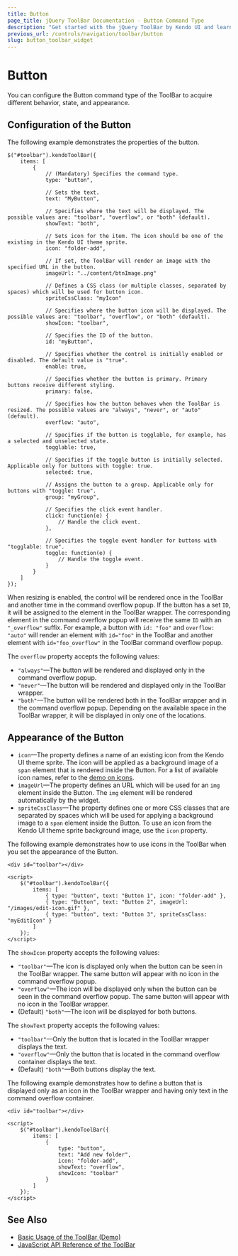 ```yaml
---
title: Button
page_title: jQuery ToolBar Documentation - Button Command Type
description: "Get started with the jQuery ToolBar by Kendo UI and learn how to configure and use the Button command type."
previous_url: /controls/navigation/toolbar/button
slug: button_toolbar_widget
---
```


# Button

You can configure the Button command type of the ToolBar to acquire different behavior, state, and appearance.

## Configuration of the Button

The following example demonstrates the properties of the button.

    $("#toolbar").kendoToolBar({
        items: [
            {
                // (Mandatory) Specifies the command type.
                type: "button",

                // Sets the text.
                text: "MyButton",

                // Specifies where the text will be displayed. The possible values are: "toolbar", "overflow", or "both" (default).
                showText: "both",

                // Sets icon for the item. The icon should be one of the existing in the Kendo UI theme sprite.
                icon: "folder-add",

                // If set, the ToolBar will render an image with the specified URL in the button.
                imageUrl: "../content/btnImage.png"

                // Defines a CSS class (or multiple classes, separated by spaces) which will be used for button icon.
                spriteCssClass: "myIcon"

                // Specifies where the button icon will be displayed. The possible values are: "toolbar", "overflow", or "both" (default).
                showIcon: "toolbar",

                // Specifies the ID of the button.
                id: "myButton",

                // Specifies whether the control is initially enabled or disabled. The default value is "true".
                enable: true,

                // Specifies whether the button is primary. Primary buttons receive different styling.
                primary: false,

                // Specifies how the button behaves when the ToolBar is resized. The possible values are "always", "never", or "auto" (default).
                overflow: "auto",

                // Specifies if the button is togglable, for example, has a selected and unselected state.
                togglable: true,

                // Specifies if the toggle button is initially selected. Applicable only for buttons with toggle: true.
                selected: true,

                // Assigns the button to a group. Applicable only for buttons with "toggle: true".
                group: "myGroup",

                // Specifies the click event handler.
                click: function(e) {
                    // Handle the click event.
                },

                // Specifies the toggle event handler for buttons with "togglable: true".
                toggle: function(e) {
                    // Handle the toggle event.
                }
            }
        ]
    });

When resizing is enabled, the control will be rendered once in the ToolBar and another time in the command overflow popup. If the button has a set `ID`, it will be assigned to the element in the ToolBar wrapper. The corresponding element in the command overflow popup will receive the same `ID` with an `"_overflow"` suffix. For example, a button with `id: "foo"` and `overflow: "auto"` will render an element with `id="foo"` in the ToolBar and another element with `id="foo_overflow"` in the ToolBar command overflow popup.

The `overflow` property accepts the following values:
* `"always"`&mdash;The button will be rendered and displayed only in the command overflow popup.
* `"never"`&mdash;The button will be rendered and displayed only in the ToolBar wrapper.
* `"both"`&mdash;The button will be rendered both in the ToolBar wrapper and in the command overflow popup. Depending on the available space in the ToolBar wrapper, it will be displayed in only one of the locations.

## Appearance of the Button

* `icon`&mdash;The property defines a name of an existing icon from the Kendo UI theme sprite. The icon will be applied as a background image of a `span` element that is rendered inside the Button. For a list of available icon names, refer to the [demo on icons](https://demos.telerik.com/kendo-ui/styling/icons).
* `imageUrl`&mdash;The property defines an URL which will be used for an `img` element inside the Button. The `img` element will be rendered automatically by the widget.
* `spriteCssClass`&mdash;The property defines one or more CSS classes that are separated by spaces which will be used for applying a background image to a `span` element inside the Button. To use an icon from the Kendo UI theme sprite background image, use the `icon` property.

The following example demonstrates how to use icons in the ToolBar when you set the appearance of the Button.

    <div id="toolbar"></div>

    <script>
        $("#toolbar").kendoToolBar({
            items: [
                { type: "button", text: "Button 1", icon: "folder-add" },
                { type: "Button", text: "Button 2", imageUrl: "/images/edit-icon.gif" },
                { type: "button", text: "Button 3", spriteCssClass: "myEditIcon" }
            ]
        });
    </script>

The `showIcon` property accepts the following values:
* `"toolbar"`&mdash;The icon is displayed only when the button can be seen in the ToolBar wrapper. The same button will appear with no icon in the command overflow popup.
* `"overflow"`&mdash;The icon will be displayed only when the button can be seen in the command overflow popup. The same button will appear with no icon in the ToolBar wrapper.
* (Default) `"both"`&mdash;The icon will be displayed for both buttons.

The `showText` property accepts the following values:
* `"toolbar"`&mdash;Only the button that is located in the ToolBar wrapper displays the text.
* `"overflow"`&mdash;Only the button that is located in the command overflow container displays the text.
* (Default) `"both"`&mdash;Both buttons display the text.

The following example demonstrates how to define a button that is displayed only as an icon in the ToolBar wrapper and having only text in the command overflow container.

    <div id="toolbar"></div>

    <script>
        $("#toolbar").kendoToolBar({
            items: [
                {
                    type: "button",
                    text: "Add new folder",
                    icon: "folder-add",
                    showText: "overflow",
                    showIcon: "toolbar"
                }
            ]
        });
    </script>

## See Also

* [Basic Usage of the ToolBar (Demo)](https://demos.telerik.com/kendo-ui/toolbar/index)
* [JavaScript API Reference of the ToolBar](/api/javascript/ui/toolbar)
